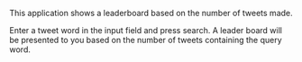 This application shows a leaderboard based on the number of
tweets made.

Enter a tweet word in the input field and press search.
A leader board will be presented to you based on the number of tweets
containing the query word.